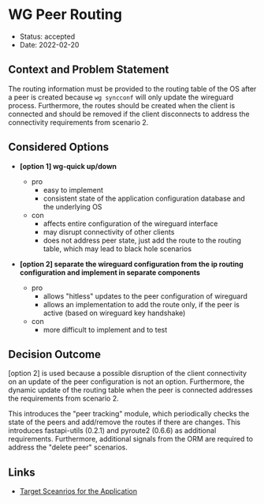 # WG Peer Routing

* Status: accepted
* Date: 2022-02-20

## Context and Problem Statement

The routing information must be provided to the routing table of the OS after a peer is created because `wg syncconf` will only update the wireguard process. Furthermore, the routes should be created when the client is connected and should be removed if the client disconnects to address the connectivity requirements from scenario 2.

## Considered Options

* **[option 1] wg-quick up/down**
  * pro
    * easy to implement
    * consistent state of the application configuration database and the underlying OS
  * con
    * affects entire configuration of the wireguard interface
    * may disrupt connectivity of other clients
    * does not address peer state, just add the route to the routing table, which may lead to black hole scenarios

* **[option 2] separate the wireguard configuration from the ip routing configuration and implement in separate components**
  * pro
    * allows "hitless" updates to the peer configuration of wireguard
    * allows an implementation to add the route only, if the peer is active (based on wireguard key handshake)
  * con
    * more difficult to implement and to test

## Decision Outcome

[option 2] is used because a possible disruption of the client connectivity on an update of the peer configuration is not an option. Furthermore, the dynamic update of the routing table when the peer is connected addresses the requirements from scenario 2.

This introduces the "peer tracking" module, which periodically checks the state of the peers and add/remove the routes if there are changes. This introduces fastapi-utils (0.2.1) and pyroute2 (0.6.6) as additional requirements. Furthermore, additional signals from the ORM are required to address the "delete peer" scenarios.

## Links <!-- optional -->

* [Target Sceanrios for the Application](../scenarios/README.md)
